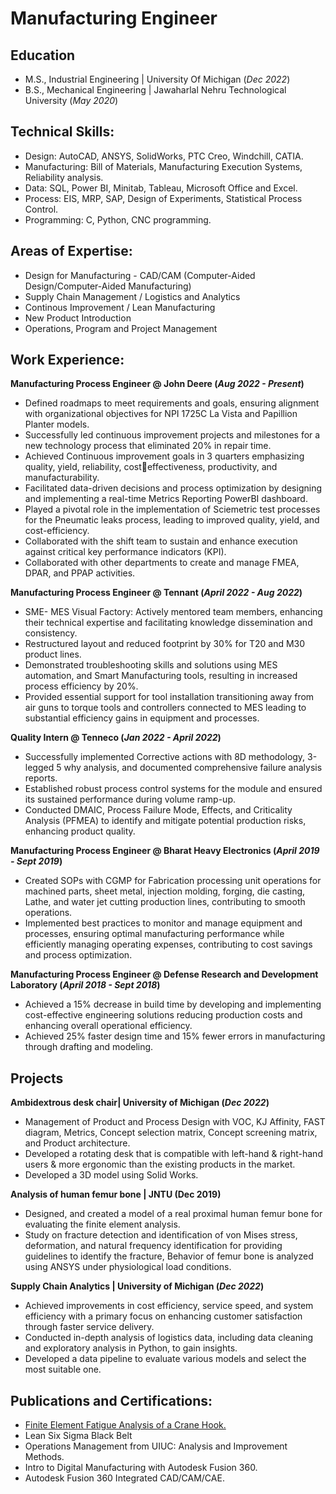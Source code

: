 # Manufacturing Engineer

## Education						       		
- M.S., Industrial Engineering	| University Of Michigan (_Dec 2022_) 			        		
- B.S., Mechanical Engineering  | Jawaharlal Nehru Technological University (_May 2020_)

## Technical Skills: 
- Design: AutoCAD, ANSYS, SolidWorks, PTC Creo, Windchill, CATIA.
- Manufacturing: Bill of Materials, Manufacturing Execution Systems, Reliability analysis.
- Data: SQL, Power BI, Minitab, Tableau, Microsoft Office and Excel.
- Process: EIS, MRP, SAP, Design of Experiments, Statistical Process Control.
- Programming: C, Python, CNC programming.

## Areas of Expertise:
- Design for Manufacturing - CAD/CAM (Computer-Aided Design/Computer-Aided Manufacturing)
- Supply Chain Management / Logistics and Analytics
- Continous Improvement / Lean Manufacturing
- New Product Introduction 
- Operations, Program and Project Management

## Work Experience:
**Manufacturing Process Engineer @ John Deere (_Aug 2022 - Present_)**
- Defined roadmaps to meet requirements and goals, ensuring alignment with organizational objectives for NPI 1725C La Vista and Papillion Planter models.
- Successfully led continuous improvement projects and milestones for a new technology process that eliminated 20% in repair time.
- Achieved Continuous improvement goals in 3 quarters emphasizing quality, yield, reliability, costeffectiveness, productivity, and manufacturability.
- Facilitated data-driven decisions and process optimization by designing and implementing a real-time Metrics Reporting PowerBI dashboard.
- Played a pivotal role in the implementation of Sciemetric test processes for the Pneumatic leaks process, leading to improved quality, yield, and cost-efficiency.
- Collaborated with the shift team to sustain and enhance execution against critical key performance indicators (KPI).
- Collaborated with other departments to create and manage FMEA, DPAR, and PPAP activities.

**Manufacturing Process Engineer @ Tennant (_April 2022 - Aug 2022_)**
- SME- MES Visual Factory: Actively mentored team members, enhancing their technical expertise and facilitating knowledge dissemination and consistency.
- Restructured layout and reduced footprint by 30% for T20 and M30 product lines.
- Demonstrated troubleshooting skills and solutions using MES automation, and Smart Manufacturing tools, resulting in increased process efficiency by 20%.
- Provided essential support for tool installation transitioning away from air guns to torque tools and controllers connected to MES leading to substantial efficiency gains in equipment and processes.

**Quality Intern @ Tenneco (_Jan 2022 - April 2022_)**
- Successfully implemented Corrective actions with 8D methodology, 3-legged 5 why analysis, and documented comprehensive failure analysis reports.
- Established robust process control systems for the module and ensured its sustained performance during volume ramp-up.
- Conducted DMAIC, Process Failure Mode, Effects, and Criticality Analysis (PFMEA) to identify and mitigate potential production risks, enhancing product quality.

**Manufacturing Process Engineer @ Bharat Heavy Electronics (_April 2019 - Sept 2019_)**
- Created SOPs with CGMP for Fabrication processing unit operations for machined parts, sheet metal, injection molding, forging, die casting, Lathe, and water jet cutting production lines, contributing to smooth operations.
- Implemented best practices to monitor and manage equipment and processes, ensuring optimal manufacturing performance while efficiently managing operating expenses, contributing to cost savings and process optimization.

**Manufacturing Process Engineer @ Defense Research and Development Laboratory (_April 2018 - Sept 2018_)**
- Achieved a 15% decrease in build time by developing and implementing cost-effective engineering solutions reducing production costs and enhancing overall operational efficiency.
- Achieved 25% faster design time and 15% fewer errors in manufacturing through drafting and modeling.

## Projects

**Ambidextrous desk chair| University of Michigan (_Dec 2022_)**
- Management of Product and Process Design with VOC, KJ Affinity, FAST diagram, Metrics, Concept selection matrix, 
Concept screening matrix, and Product architecture.
- Developed a rotating desk that is compatible with left-hand & right-hand users & more ergonomic than the existing 
products in the market.
- Developed a 3D model using Solid Works.

**Analysis of human femur bone | JNTU (Dec 2019)**
- Designed, and created a model of a real proximal human femur bone for evaluating the finite element analysis.
- Study on fracture detection and identification of von Mises stress, deformation, and natural frequency identification for 
providing guidelines to identify the fracture, Behavior of femur bone is analyzed using ANSYS under physiological load 
conditions.

**Supply Chain Analytics | University of Michigan (_Dec 2022_)**
- Achieved improvements in cost efficiency, service speed, and system efficiency with a primary focus on enhancing customer satisfaction through faster service delivery.
- Conducted in-depth analysis of logistics data, including data cleaning and exploratory analysis in Python, to gain insights. 
- Developed a data pipeline to evaluate various models and select the most suitable one. 

## Publications and Certifications:
- <a href="assets/img/Finite Element Fatigue Analysis of a Crane Hook.pdf" target="_blank">Finite Element Fatigue Analysis of a Crane Hook.</a>
- Lean Six Sigma Black Belt
- Operations Management from UIUC: Analysis and Improvement Methods.
- Intro to Digital Manufacturing with Autodesk Fusion 360.
- Autodesk Fusion 360 Integrated CAD/CAM/CAE.
